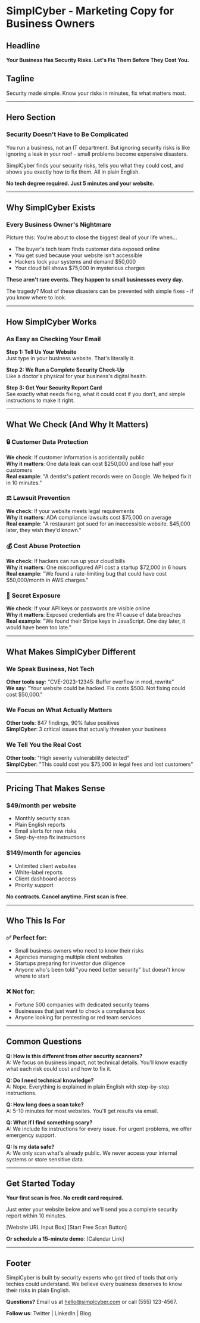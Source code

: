 # SimplCyber - Marketing Copy for Business Owners

## Headline
**Your Business Has Security Risks. Let's Fix Them Before They Cost You.**

## Tagline
Security made simple. Know your risks in minutes, fix what matters most.

---

## Hero Section

### Security Doesn't Have to Be Complicated

You run a business, not an IT department. But ignoring security risks is like ignoring a leak in your roof - small problems become expensive disasters.

SimplCyber finds your security risks, tells you what they could cost, and shows you exactly how to fix them. All in plain English.

**No tech degree required. Just 5 minutes and your website.**

---

## Why SimplCyber Exists

### Every Business Owner's Nightmare

Picture this: You're about to close the biggest deal of your life when...

- The buyer's tech team finds customer data exposed online
- You get sued because your website isn't accessible
- Hackers lock your systems and demand $50,000
- Your cloud bill shows $75,000 in mysterious charges

**These aren't rare events. They happen to small businesses every day.**

The tragedy? Most of these disasters can be prevented with simple fixes - if you know where to look.

---

## How SimplCyber Works

### As Easy as Checking Your Email

**Step 1: Tell Us Your Website**  
Just type in your business website. That's literally it.

**Step 2: We Run a Complete Security Check-Up**  
Like a doctor's physical for your business's digital health.

**Step 3: Get Your Security Report Card**  
See exactly what needs fixing, what it could cost if you don't, and simple instructions to make it right.

---

## What We Check (And Why It Matters)

### 🔒 **Customer Data Protection**
**We check**: If customer information is accidentally public  
**Why it matters**: One data leak can cost $250,000 and lose half your customers  
**Real example**: "A dentist's patient records were on Google. We helped fix it in 10 minutes."

### ⚖️ **Lawsuit Prevention**
**We check**: If your website meets legal requirements  
**Why it matters**: ADA compliance lawsuits cost $75,000 on average  
**Real example**: "A restaurant got sued for an inaccessible website. $45,000 later, they wish they'd known."

### 💰 **Cost Abuse Protection**
**We check**: If hackers can run up your cloud bills  
**Why it matters**: One misconfigured API cost a startup $72,000 in 6 hours  
**Real example**: "We found a rate-limiting bug that could have cost $50,000/month in AWS charges."

### 🔑 **Secret Exposure**
**We check**: If your API keys or passwords are visible online  
**Why it matters**: Exposed credentials are the #1 cause of data breaches  
**Real example**: "We found their Stripe keys in JavaScript. One day later, it would have been too late."

---

## What Makes SimplCyber Different

### We Speak Business, Not Tech

**Other tools say**: "CVE-2023-12345: Buffer overflow in mod_rewrite"  
**We say**: "Your website could be hacked. Fix costs $500. Not fixing could cost $50,000."

### We Focus on What Actually Matters

**Other tools**: 847 findings, 90% false positives  
**SimplCyber**: 3 critical issues that actually threaten your business

### We Tell You the Real Cost

**Other tools**: "High severity vulnerability detected"  
**SimplCyber**: "This could cost you $75,000 in legal fees and lost customers"

---

## Pricing That Makes Sense

### $49/month per website
- Monthly security scan
- Plain English reports
- Email alerts for new risks
- Step-by-step fix instructions

### $149/month for agencies
- Unlimited client websites
- White-label reports
- Client dashboard access
- Priority support

**No contracts. Cancel anytime. First scan is free.**

---

## Who This Is For

### ✅ **Perfect for**:
- Small business owners who need to know their risks
- Agencies managing multiple client websites
- Startups preparing for investor due diligence
- Anyone who's been told "you need better security" but doesn't know where to start

### ❌ **Not for**:
- Fortune 500 companies with dedicated security teams
- Businesses that just want to check a compliance box
- Anyone looking for pentesting or red team services

---

## Common Questions

**Q: How is this different from other security scanners?**  
A: We focus on business impact, not technical details. You'll know exactly what each risk could cost and how to fix it.

**Q: Do I need technical knowledge?**  
A: Nope. Everything is explained in plain English with step-by-step instructions.

**Q: How long does a scan take?**  
A: 5-10 minutes for most websites. You'll get results via email.

**Q: What if I find something scary?**  
A: We include fix instructions for every issue. For urgent problems, we offer emergency support.

**Q: Is my data safe?**  
A: We only scan what's already public. We never access your internal systems or store sensitive data.

---

## Get Started Today

**Your first scan is free. No credit card required.**

Just enter your website below and we'll send you a complete security report within 10 minutes.

[Website URL Input Box]
[Start Free Scan Button]

**Or schedule a 15-minute demo**: [Calendar Link]

---

## Footer

SimplCyber is built by security experts who got tired of tools that only techies could understand. We believe every business deserves to know their risks in plain English.

**Questions?** Email us at hello@simplcyber.com or call (555) 123-4567.

**Follow us**: Twitter | LinkedIn | Blog
